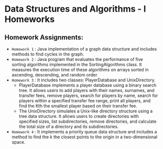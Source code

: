 # Data Structures and Algorithms - I Homeworks

## Homework Assignments:
- `Homework 1` : Java implementation of a graph data structure and includes methods to find cycles in the graph.
- `Homework 2` : Java program that evaluates the performance of five sorting algorithms implemented in the SortingAlgorithms class. It measures the execution time of these algorithms on arrays sorted in ascending, descending, and random order.
- `Homework 3` : It includes two classes: PlayerDatabase and UnixDirectory.
  - PlayerDatabase implements a player database using a binary search tree. It allows users to add players with their names, surnames, and transfer fees, remove players, search for players by name, search for players within a specified transfer fee range, print all players, and find the Kth the smallest player based on their transfer fee.
  - The UnixDirectory simulates a Unix-like directory structure using a tree data structure. It allows users to create directories with specified sizes, list subdirectories, remove directories, and calculate the total size of a directory and its subdirectories.
- `Homework 4` : It implements a priority queue data structure and includes a method to find the k the closest points to the origin in a two-dimensional space.